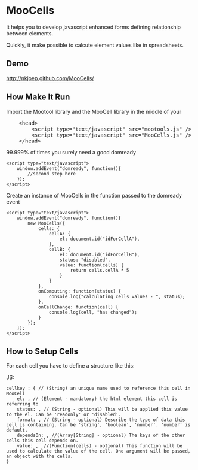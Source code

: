 MooCells
========

It helps you to develop javascript enhanced forms defining relationship between elements.

Quickly, it make possible to calcute element values like in spreadsheets.


Demo
----

http://nkjoep.github.com/MooCells/


How Make It Run
---------------

Import the Mootool library and the MooCell library in the middle of your <head>


<pre>
	&lt;head>
		&lt;script type="text/javascript" src="mootools.js" />
		&lt;script type="text/javascript" src="MooCells.js" />
	&lt;/head>
</pre>



99.999% of times you surely need a good domready


	<script type="text/javascript">
		window.addEvent("domready", function(){
			//second step here						
		});
	</script>



Create an instance of MooCells in the function passed to the domready event


	<script type="text/javascript">
		window.addEvent("domready", function(){
			new MooCells({
				cells: {
					cellA: {
						el: document.id("idForCellA"),
					},
					cellB: {
						el: document.id("idForCellB"),
						status: "disabled",
						value: function(cells) {
							return cells.cellA * 5
						}
					}
				},
				onComputing: function(status) {
					console.log("calculating cells values - ", status);
				},
				onCellChange: function(cell) {
					console.log(cell, "has changed");
				}
			});
		});
	</script>




How to Setup Cells
------------------

For each cell you have to define a structure like this:

JS:

	cellkey : { // (String) an unique name used to reference this cell in MooCell
		el: , // (Element - mandatory) the html element this cell is referring to
		status: , // (String - optional) This will be applied this value to the el. Can be 'readonly' or 'disabled'.
		format: , // (String - optional) Describe the type of data this cell is containing. Can be 'string', 'boolean', 'number'. 'number' is default.
		dependsOn: , //(Array[String] - optional) The keys of the other cells this cell depends on.
		value: ,  //(Function(cells) - optional) This function will be used to calculate the value of the cell. One argument will be passed, an object with the cells.
	}






